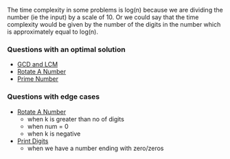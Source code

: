 The time complexity in some problems is log(n) because we are dividing the number (ie the input) by a scale of 10. Or we could say that the time complexity would be given by the number of the digits in the number which is approximately equal to log(n).

### Questions with an optimal solution
- [GCD and LCM](https://github.com/RohitDhatrak/DS-Algo/blob/main/BasicProblems/Gcd&Lcm.java)
- [Rotate A Number](https://github.com/RohitDhatrak/DS-Algo/blob/main/BasicProblems/RotateANumber.java)
- [Prime Number](https://github.com/RohitDhatrak/DS-Algo/blob/main/BasicProblems/PrimeNo.java)

### Questions with edge cases
- [Rotate A Number](https://github.com/RohitDhatrak/DS-Algo/blob/main/BasicProblems/RotateANumber.java)
  - when k is greater than no of digits
  - when num = 0
  - when k is negative
- [Print Digits](https://github.com/RohitDhatrak/DS-Algo/blob/main/BasicProblems/PrintDigits.java)
  - when we have a number ending with zero/zeros
